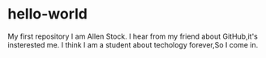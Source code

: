# hello-world
My first repository
I am Allen Stock.
I hear from my friend about GitHub,it's insterested me.
I think I am a student about techology forever,So I come in. 
